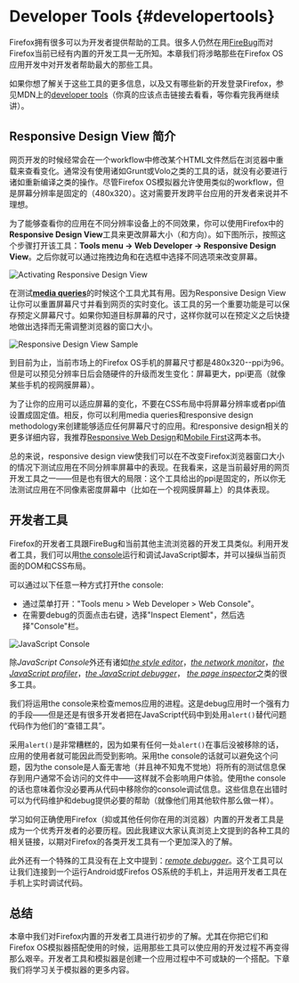 # Developer Tools {#developertools}

Firefox拥有很多可以为开发者提供帮助的工具。很多人仍然在用[FireBug](https://addons.mozilla.org/pt-BR/firefox/addon/firebug/)而对Firefox当前已经有内置的开发工具一无所知。本章我们将涉略那些在Firefox OS应用开发中对开发者帮助最大的那些工具。

如果你想了解关于这些工具的更多信息，以及又有哪些新的开发登录Firefox，参见MDN上的[developer tools](https://developer.mozilla.org/en-US/docs/Tools)（你真的应该点击链接去看看，等你看完我再继续讲）。

## Responsive Design View 简介
网页开发的时候经常会在一个workflow中修改某个HTML文件然后在浏览器中重载来查看变化。通常没有使用诸如Grunt或Volo之类的工具的话，就没有必要进行诸如重新编译之类的操作。尽管Firefox OS模拟器允许使用类似的workflow，但是屏幕分辨率是固定的（480x320）。这对需要开发跨平台应用的开发者来说并不理想。

为了能够查看你的应用在不同分辨率设备上的不同效果，你可以使用Firefox中的**Responsive Design View**工具来更改屏幕大小（和方向）。如下图所示，按照这个步骤打开该工具：**Tools menu -> Web Developer -> Responsive Design View**。之后你就可以通过拖拽边角和在选框中选择不同选项来改变屏幕。

![Activating Responsive Design View](images/originals/responsive-design-view.png)

在测试[**media queries**](https://developer.mozilla.org/en-US/docs/Web/Guide/CSS/Media_queries)的时候这个工具尤其有用。因为Responsive Design View让你可以重置屏幕尺寸并看到网页的实时变化。该工具的另一个重要功能是可以保存预定义屏幕尺寸。如果你知道目标屏幕的尺寸，这样你就可以在预定义之后快捷地做出选择而无需调整浏览器的窗口大小。

![Responsive Design View Sample](images/originals/responsive-view-sample.png)

到目前为止，当前市场上的Firefox OS手机的屏幕尺寸都是480x320--ppi为96。但是可以预见分辨率日后会随硬件的升级而发生变化：屏幕更大，ppi更高（就像某些手机的视网膜屏幕）。

为了让你的应用可以适应屏幕的变化，不要在CSS布局中将屏幕分辨率或者ppi值设置成固定值。相反，你可以利用media queries和responsive design methodology来创建能够适应任何屏幕尺寸的应用。和responsive design相关的更多详细内容，我推荐[Responsive Web Design](http://www.abookapart.com/products/responsive-web-design)和[Mobile First](http://www.abookapart.com/products/mobile-first)这两本书。

总的来说，responsive design view使我们可以在不改变Firefox浏览器窗口大小的情况下测试应用在不同分辨率屏幕中的表现。在我看来，这是当前最好用的网页开发工具之一——但是也有很大的局限：这个工具给出的ppi是固定的，所以你无法测试应用在不同像素密度屏幕中（比如在一个视网膜屏幕上）的具体表现。

## 开发者工具
Firefox的开发者工具跟FireBug和当前其他主流浏览器的开发工具类似。利用开发者工具，我们可以用[the console](https://developer.mozilla.org/en-US/docs/Web/API/console)运行和调试JavaScript脚本，并可以操纵当前页面的DOM和CSS布局。

可以通过以下任意一种方式打开the console:

* 通过菜单打开："Tools menu > Web Developer > Web Console"。
* 在需要debug的页面点击右键，选择"Inspect Element"，然后选择"Console"栏。

![JavaScript Console](images/originals/console-open.png)

除*JavaScript Console*外还有诸如[*the style editor*](https://developer.mozilla.org/en-US/docs/Tools/Style_Editor)，[*the network monitor*](https://developer.mozilla.org/en-US/docs/Tools/Network_Monitor)，[*the JavaScript profiler*](https://developer.mozilla.org/en-US/docs/Tools/Profiler)，[*the JavaScript debugger*](https://developer.mozilla.org/en-US/docs/Tools/Debugger)， [*the page inspector*](https://developer.mozilla.org/en-US/docs/Tools/Page_Inspector)之类的很多工具。

我们将运用the console来检查memos应用的进程。这是debug应用时一个强有力的手段——但是还是有很多开发者把在JavaScript代码中到处用`alert()`替代问题代码作为他们的“查错工具”。

采用`alert()`是非常糟糕的，因为如果有任何一处`alert()`在事后没被移除的话，应用的使用者就可能因此而受到影响。采用the console的话就可以避免这个问题，因为the console是人畜无害地（并且神不知鬼不觉地）将所有的测试信息保存到用户通常不会访问的文件中——这样就不会影响用户体验。使用the console的话也意味着你没必要再从代码中移除你的console调试信息。这些信息在出错时可以为代码维护和debug提供必要的帮助（就像他们用其他软件那么做一样）。

学习如何正确使用Firefox（抑或其他任何你在用的浏览器）内置的开发者工具是成为一个优秀开发者的必要历程。因此我建议大家认真浏览上文提到的各种工具的相关链接，以期对Firefox的各类开发工具有一个更加深入的了解。

此外还有一个特殊的工具没有在上文中提到：[*remote debugger*](https://developer.mozilla.org/en-US/docs/Tools/Remote_Debugging)。这个工具可以让我们连接到一个运行Android或Firefos OS系统的手机上，并运用开发者工具在手机上实时调试代码。

## 总结
本章中我们对Firefox内置的开发者工具进行初步的了解。尤其在你把它们和Firefox OS模拟器搭配使用的时候，运用那些工具可以使应用的开发过程不再变得那么艰辛。开发者工具和模拟器是创建一个应用过程中不可或缺的一个搭配。下章我们将学习关于模拟器的更多内容。
